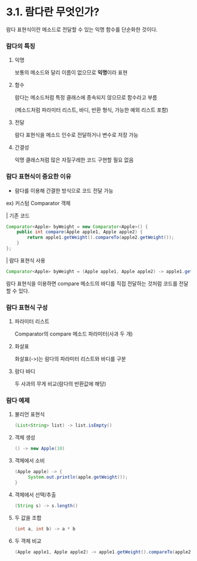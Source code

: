 # 3.1. 람다란 무엇인가?

람다 표현식이란 메소드로 전달할 수 있는 익명 함수를 단순화한 것이다.

### 람다의 특징

1. 익명

   보통의 메소드와 달리 이름이 없으므로 **익명**이라 표현

2. 함수

   람다는 메소드처럼 특정 클래스에 종속되지 않으므로 함수라고 부름

   (메소드처럼 파라미터 리스트, 바디, 반환 형식, 가능한 예외 리스트 포함)

3. 전달

   람다 표현식을 메소드 인수로 전달하거나 변수로 저장 가능

4. 간결성

   익명 클래스처럼 많은 자질구레한 코드 구현할 필요 없음

### 람다 표현식이 중요한 이유

- 람다를 이용해 간결한 방식으로 코드 전달 가능

ex) 커스텀 Comparator 객체

| 기존 코드

```java
Comparator<Apple> byWeight = new Comparator<Apple>() {
    public int compare(Apple apple1, Apple apple2) {
        return apple1.getWeight().compareTo(apple2.getWeight());
    }
};
```

| 람다 표현식 사용

```java
Comparator<Apple> byWeight = (Apple apple1, Apple apple2) -> apple1.getWeight().compareTo(apple2.getWeight());
```

람다 표현식을 이용하면 compare 메소드의 바디를 직접 전달하는 것처럼 코드를 전달할 수 있다.

### 람다 표현식 구성

1. 파라미터 리스트

   Comparator의 compare 메소드 파라미터(사과 두 개)
   
2. 화살표

   화살표(->)는 람다의 파라미터 리스트와 바디를 구분

3. 람다 바디

   두 사과의 무게 비교(람다의 반환값에 해당)

### 람다 예제

1. 불리언 표현식

   ```java
   (List<String> list) -> list.isEmpty()
   ```

2. 객체 생성

   ```java
   () -> new Apple(10)
   ```

3. 객체에서 소비

   ```java
   (Apple apple) -> {
        System.out.println(apple.getWeight());
   }
   ```

4. 객체에서 선택/추출

   ```java
   (String s) -> s.length()
   ```

5. 두 값을 조합

   ```java
   (int a, int b) -> a * b
   ```

6. 두 객체 비교

   ```java
   (Apple apple1, Apple apple2) -> apple1.getWeight().compareTo(apple2.getWeight())
   ```